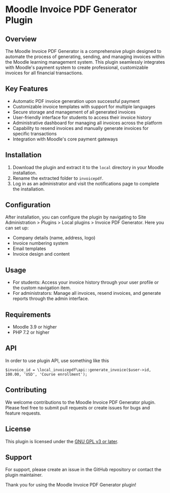 # Moodle Invoice PDF Generator Plugin

## Overview
The Moodle Invoice PDF Generator is a comprehensive plugin designed to automate the process of generating, sending, and managing invoices within the Moodle learning management system. This plugin seamlessly integrates with Moodle's payment system to create professional, customizable invoices for all financial transactions.

## Key Features
- Automatic PDF invoice generation upon successful payment
- Customizable invoice templates with support for multiple languages
- Secure storage and management of all generated invoices
- User-friendly interface for students to access their invoice history
- Administrative dashboard for managing all invoices across the platform
- Capability to resend invoices and manually generate invoices for specific transactions
- Integration with Moodle's core payment gateways

## Installation
1. Download the plugin and extract it to the `local` directory in your Moodle installation.
2. Rename the extracted folder to `invoicepdf`.
3. Log in as an administrator and visit the notifications page to complete the installation.

## Configuration
After installation, you can configure the plugin by navigating to Site Administration > Plugins > Local plugins > Invoice PDF Generator. Here you can set up:
- Company details (name, address, logo)
- Invoice numbering system
- Email templates
- Invoice design and content

## Usage
- For students: Access your invoice history through your user profile or the custom navigation item.
- For administrators: Manage all invoices, resend invoices, and generate reports through the admin interface.

## Requirements
- Moodle 3.9 or higher
- PHP 7.2 or higher

## API

In order to use plugin API, use something like this

`$invoice_id = \local_invoicepdf\api::generate_invoice($user->id, 100.00, 'USD', 'Course enrollment');`

## Contributing
We welcome contributions to the Moodle Invoice PDF Generator plugin. Please feel free to submit pull requests or create issues for bugs and feature requests.

## License
This plugin is licensed under the [GNU GPL v3 or later](https://www.gnu.org/copyleft/gpl.html).

## Support
For support, please create an issue in the GitHub repository or contact the plugin maintainer.

Thank you for using the Moodle Invoice PDF Generator plugin!